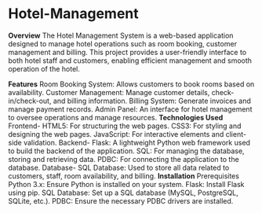 # Hotel-Management

**Overview**
The Hotel Management System is a web-based application designed to manage hotel operations such as room booking, customer management and billing. This project provides a user-friendly interface to both hotel staff and customers, enabling efficient management and smooth operation of the hotel.

**Features**
Room Booking System: Allows customers to book rooms based on availability.
Customer Management: Manage customer details, check-in/check-out, and billing information.
Billing System: Generate invoices and manage payment records.
Admin Panel: An interface for hotel management to oversee operations and manage resources.
**Technologies Used**
Frontend-
HTML5: For structuring the web pages.
CSS3: For styling and designing the web pages.
JavaScript: For interactive elements and client-side validation.
Backend-
Flask: A lightweight Python web framework used to build the backend of the application.
SQL: For managing the database, storing and retrieving data.
PDBC: For connecting the application to the database.
Database-
SQL Database: Used to store all data related to customers, staff, room availability, and billing.
**Installation**
Prerequisites
Python 3.x: Ensure Python is installed on your system.
Flask: Install Flask using pip.
SQL Database: Set up a SQL database (MySQL, PostgreSQL, SQLite, etc.).
PDBC: Ensure the necessary PDBC drivers are installed.
